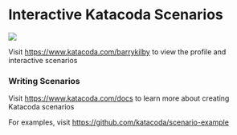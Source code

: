 # Interactive Katacoda Scenarios

[![](http://shields.katacoda.com/katacoda/barrykilby/count.svg)](https://www.katacoda.com/barrykilby "Get your profile on Katacoda.com")

Visit https://www.katacoda.com/barrykilby to view the profile and interactive scenarios

### Writing Scenarios
Visit https://www.katacoda.com/docs to learn more about creating Katacoda scenarios

For examples, visit https://github.com/katacoda/scenario-example
